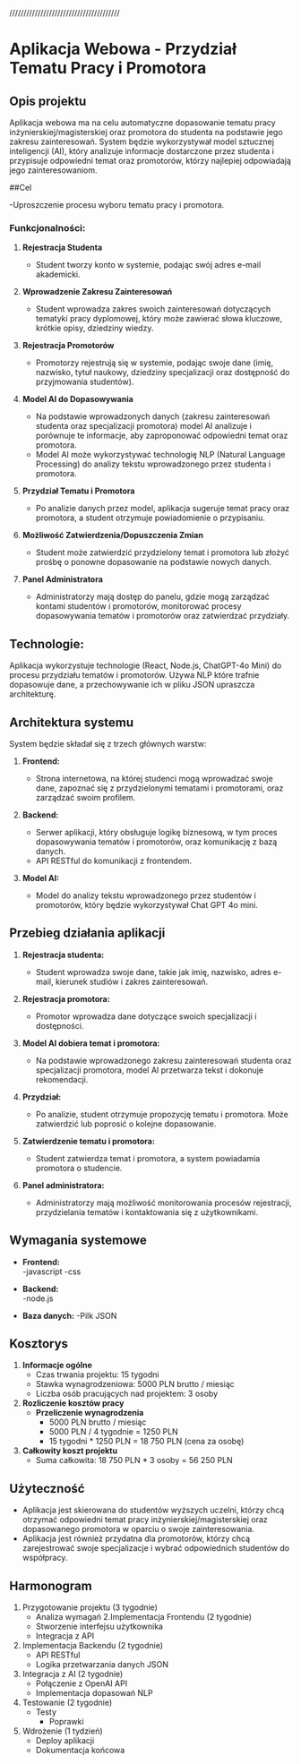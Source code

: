 

///////////////////////////////////////

# Aplikacja Webowa - Przydział Tematu Pracy i Promotora

## Opis projektu

Aplikacja webowa ma na celu automatyczne dopasowanie tematu pracy inżynierskiej/magisterskiej oraz promotora do studenta na podstawie jego zakresu zainteresowań. System będzie wykorzystywał model sztucznej inteligencji (AI), który analizuje informacje dostarczone przez studenta i przypisuje odpowiedni temat oraz promotorów, którzy najlepiej odpowiadają jego zainteresowaniom.

##Cel

-Uproszczenie procesu wyboru tematu pracy i promotora.

### Funkcjonalności:

1. **Rejestracja Studenta**  
   - Student tworzy konto w systemie, podając swój adres e-mail akademicki.

2. **Wprowadzenie Zakresu Zainteresowań**  
   - Student wprowadza zakres swoich zainteresowań dotyczących tematyki pracy dyplomowej, który może zawierać słowa kluczowe, krótkie opisy, dziedziny wiedzy.

3. **Rejestracja Promotorów**  
   - Promotorzy rejestrują się w systemie, podając swoje dane (imię, nazwisko, tytuł naukowy, dziedziny specjalizacji oraz dostępność do przyjmowania studentów).

4. **Model AI do Dopasowywania**  
   - Na podstawie wprowadzonych danych (zakresu zainteresowań studenta oraz specjalizacji promotora) model AI analizuje i porównuje te informacje, aby zaproponować odpowiedni temat oraz promotora.
   - Model AI może wykorzystywać technologię NLP (Natural Language Processing) do analizy tekstu wprowadzonego przez studenta i promotora.

5. **Przydział Tematu i Promotora**  
   - Po analizie danych przez model, aplikacja sugeruje temat pracy oraz promotora, a student otrzymuje powiadomienie o przypisaniu.

6. **Możliwość Zatwierdzenia/Dopuszczenia Zmian**  
   - Student może zatwierdzić przydzielony temat i promotora lub złożyć prośbę o ponowne dopasowanie na podstawie nowych danych.

7. **Panel Administratora**  
   - Administratorzy mają dostęp do panelu, gdzie mogą zarządzać kontami studentów i promotorów, monitorować procesy dopasowywania tematów i promotorów oraz zatwierdzać przydziały.

## Technologie:

Aplikacja wykorzystuje technologie (React, Node.js, ChatGPT-4o Mini) do procesu przydziału tematów i promotorów. Używa NLP które trafnie dopasowuje dane, a przechowywanie ich
w pliku JSON upraszcza architekturę.

## Architektura systemu

System będzie składał się z trzech głównych warstw:

1. **Frontend:**  
   - Strona internetowa, na której studenci mogą wprowadzać swoje dane, zapoznać się z przydzielonymi tematami i promotorami, oraz zarządzać swoim profilem.

2. **Backend:**  
   - Serwer aplikacji, który obsługuje logikę biznesową, w tym proces dopasowywania tematów i promotorów, oraz komunikację z bazą danych.
   - API RESTful do komunikacji z frontendem.

3. **Model AI:**  
   - Model do analizy tekstu wprowadzonego przez studentów i promotorów, który będzie wykorzystywał Chat GPT 4o mini.

## Przebieg działania aplikacji

1. **Rejestracja studenta:**
   - Student wprowadza swoje dane, takie jak imię, nazwisko, adres e-mail, kierunek studiów i zakres zainteresowań.
   
2. **Rejestracja promotora:**
   - Promotor wprowadza dane dotyczące swoich specjalizacji i dostępności.
   
3. **Model AI dobiera temat i promotora:**
   - Na podstawie wprowadzonego zakresu zainteresowań studenta oraz specjalizacji promotora, model AI przetwarza tekst i dokonuje rekomendacji.
   
4. **Przydział:**
   - Po analizie, student otrzymuje propozycję tematu i promotora. Może zatwierdzić lub poprosić o kolejne dopasowanie.

5. **Zatwierdzenie tematu i promotora:**
   - Student zatwierdza temat i promotora, a system powiadamia promotora o studencie.

6. **Panel administratora:**
   - Administratorzy mają możliwość monitorowania procesów rejestracji, przydzielania tematów i kontaktowania się z użytkownikami.

## Wymagania systemowe

- **Frontend:**  
  -javascript
  -css

- **Backend:**  
   -node.js

- **Baza danych:**
   -Pilk JSON

## Kosztorys
1. **Informacje ogólne**
   - Czas trwania projektu: 15 tygodni
   - Stawka wynagrodzeniowa: 5000 PLN brutto / miesiąc
   - Liczba osób pracujących nad projektem: 3 osoby
2. **Rozliczenie kosztów pracy**
   - **Przeliczenie wynagrodzenia**
      - 5000 PLN brutto / miesiąc
      - 5000 PLN / 4 tygodnie = 1250 PLN
      - 15 tygodni * 1250 PLN = 18 750 PLN (cena za osobę)
3. **Całkowity koszt projektu**
   - Suma całkowita: 18 750 PLN * 3 osoby = 56 250 PLN

## Użyteczność

- Aplikacja jest skierowana do studentów wyższych uczelni, którzy chcą otrzymać odpowiedni temat pracy inżynierskiej/magisterskiej oraz dopasowanego promotora w oparciu o swoje zainteresowania.
- Aplikacja jest również przydatna dla promotorów, którzy chcą zarejestrować swoje specjalizacje i wybrać odpowiednich studentów do współpracy.

## Harmonogram 
1. Przygotowanie projektu (3 tygodnie)
      - Analiza wymagań
2.Implementacja Frontendu	(2 tygodnie)
      - Stworzenie interfejsu użytkownika
      - Integracja z API
3. Implementacja Backendu	(2 tygodnie)
      - API RESTful
      - Logika przetwarzania danych JSON
4. Integracja z AI	(2 tygodnie)
      - Połączenie z OpenAI API
      - Implementacja dopasowań NLP
5. Testowanie	(2 tygodnie)
   	- Testy 
      - Poprawki
6. Wdrożenie	(1 tydzień)
      - Deploy aplikacji
      - Dokumentacja końcowa

